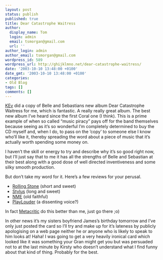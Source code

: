 ```yaml
---
layout: post
status: publish
published: true
title: Dear Catastrophe Waitress
author:
  display_name: Tom
  login: admin
  email: tsmorgan@gmail.com
  url: ''
author_login: admin
author_email: tsmorgan@gmail.com
wordpress_id: 589
wordpress_url: http://ghijklmno.net/dear-catastrophe-waitress/
date: '2003-10-10 13:48:00 +0100'
date_gmt: '2003-10-10 13:48:00 +0100'
categories:
- Old Blog
tags: []
comments: []
---
```

<!-- more -->

<p><a href="http://sorehead.org">KEv</a> did a copy of Belle and Sebastians new album Dear Catastrophe Waitress for me, which is fantastic. A really really great album. The best new album I&#8217;ve  heard since the first Coral one (I think). This is a prime example of when so called &#8220;music piracy&#8221;  pays off for the band themselves because seeing as it&#8217;s so wonderful I&#8217;m completely determined to buy the CD myself and, when I do, to pass on the &#8217;copy&#8217; to someone else I know who&#8217;ll like it, thereby spreading the word about a piece of music that it&#8217;s actually worth spending some money on.</p>

<p>I haven&#8217;t the skill or energy to try and describe why it&#8217;s so good right now, but I&#8217;ll just say that to me it has all the strengths of Belle and Sebastian at their best along with a good dose of well directed inventiveness and some silky smooth production.</p>

<p>But don&#8217;t take my word for it. Here&#8217;s a few reviews for your perusal.</p>

<ul>
  <li><a href="http://www.rollingstone.com/reviews/cd/review.asp?aid=2047548">Rolling Stone</a> (short and sweet)</li>
  <li><a href="http://www.stylusmagazine.com/review.php?ID=1371">Stylus</a> (long and sweet)</li>
  <li><a href="http://www.nme.com/reviews/11401.htm">NME</a> (old faithful)</li>
  <li><a href="http://www.playlouder.co.uk/review/+dearcatastrophew/">PlayLouder</a> (a dissenting voice?)</li>
</ul>

<p class="firstpar">In fact <a href="https://www.metacritic.com/music/dear-catastrophe-waitress/belle-and-sebastian"
>Metacritic</a> do this better than me, just go there ;o)</p>

<p class="firstpar">In other news it&#8217;s my sisters boyfriend James&#8217;s birthday tomorrow and I&#8217;ve only just posted the card so I&#8217;ll try and make up for it&#8217;s lateness by publicly apologising on a web page neither he or anyone who is likely to speak to him looks at! Haha! I was going to get a very heavily ironical card which looked like it was something your Gran might get you but was persuaded not to at the last minute by Kirsty who doesn&#8217;t understand what I find funny about that kind of thing. Probably for the best.</p>

